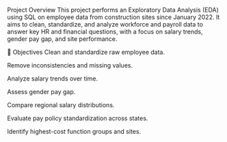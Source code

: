 Project Overview
This project performs an Exploratory Data Analysis (EDA) using SQL on employee data from construction sites since January 2022.
It aims to clean, standardize, and analyze workforce and payroll data to answer key HR and financial questions, with a focus on salary trends, gender pay gap, and site performance.

🎯 Objectives
Clean and standardize raw employee data.

Remove inconsistencies and missing values.

Analyze salary trends over time.

Assess gender pay gap.

Compare regional salary distributions.

Evaluate pay policy standardization across states.

Identify highest-cost function groups and sites.
